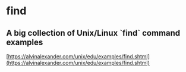 # find

## A big collection of Unix/Linux \`find\` command examples



[https://alvinalexander.com/unix/edu/examples/find.shtml](https://alvinalexander.com/unix/edu/examples/find.shtml)

